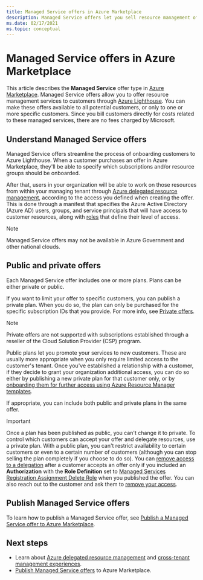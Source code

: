 ```yaml
---
title: Managed Service offers in Azure Marketplace
description: Managed Service offers let you sell resource management offers to customers in Azure Marketplace.
ms.date: 02/17/2021
ms.topic: conceptual
---
```


# Managed Service offers in Azure Marketplace

This article describes the **Managed Service** offer type in [Azure Marketplace](https://azuremarketplace.microsoft.com). Managed Service offers allow you to offer resource management services to customers through [Azure Lighthouse](../overview.md). You can make these offers available to all potential customers, or only to one or more specific customers. Since you bill customers directly for costs related to these managed services, there are no fees charged by Microsoft.

## Understand Managed Service offers

Managed Service offers streamline the process of onboarding customers to Azure Lighthouse. When a customer purchases an offer in Azure Marketplace, they'll be able to specify which subscriptions and/or resource groups should be onboarded.

After that, users in your organization will be able to work on those resources from within your managing tenant through [Azure delegated resource management](azure-delegated-resource-management.md), according to the access you defined when creating the offer. This is done through a manifest that specifies the Azure Active Directory (Azure AD) users, groups, and service principals that will have access to customer resources, along with [roles](tenants-users-roles.md) that define their level of access.

> [!NOTE]
> Managed Service offers may not be available in Azure Government and other national clouds.

## Public and private offers

Each Managed Service offer includes one or more plans. Plans can be either private or public.

If you want to limit your offer to specific customers, you can publish a private plan. When you do so, the plan can only be purchased for the specific subscription IDs that you provide. For more info, see [Private offers](../../marketplace/private-offers.md).

> [!NOTE]
> Private offers are not supported with subscriptions established through a reseller of the Cloud Solution Provider (CSP) program.

Public plans let you promote your services to new customers. These are usually more appropriate when you only require limited access to the customer's tenant. Once you've established a relationship with a customer, if they decide to grant your organization additional access, you can do so either by publishing a new private plan for that customer only, or by [onboarding them for further access using Azure Resource Manager templates](../how-to/onboard-customer.md).

If appropriate, you can include both public and private plans in the same offer.

> [!IMPORTANT]
> Once a plan has been published as public, you can't change it to private. To control which customers can accept your offer and delegate resources, use a private plan. With a public plan, you can't restrict availability to certain customers or even to a certain number of customers (although you can stop selling the plan completely if you choose to do so). You can [remove access to a delegation](../how-to/remove-delegation.md) after a customer accepts an offer only if you included an **Authorization** with the **Role Definition** set to [Managed Services Registration Assignment Delete Role](../../role-based-access-control/built-in-roles.md#managed-services-registration-assignment-delete-role) when you published the offer. You can also reach out to the  customer and ask them to [remove your access](../how-to/view-manage-service-providers.md#add-or-remove-service-provider-offers).

## Publish Managed Service offers

To learn how to publish a Managed Service offer, see [Publish a Managed Service offer to Azure Marketplace](../how-to/publish-managed-services-offers.md).

## Next steps

- Learn about [Azure delegated resource management](azure-delegated-resource-management.md) and [cross-tenant management experiences](cross-tenant-management-experience.md).
- [Publish Managed Service offers](../how-to/publish-managed-services-offers.md) to Azure Marketplace.
